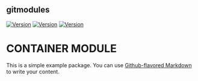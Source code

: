 ## gitmodules

[![Version](https://img.shields.io/badge/version-2021.5-3-blue)](https://github.com/maite828/gitmodules.git)
[![Version](https://img.shields.io/badge/module_A-2.3.0-yellow)](https://github.com/maite828/module_A.git)
[![Version](https://img.shields.io/badge/module_B-1.2.0-yellow)](https://github.com/maite828/module_B.git)

# CONTAINER MODULE
This is a simple example package. You can use
[Github-flavored Markdown](https://guides.github.com/features/mastering-markdown/)
to write your content.